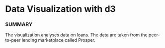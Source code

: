 # Data Visualization with d3
<h3> SUMMARY </h3>
The visualization analyses data on loans. The data are taken from the peer-to-peer lending marketplace called Prosper. 
